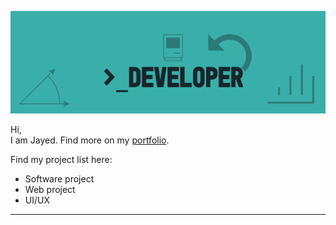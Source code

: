<a href ="https://github.com/JayedRafiProjects"><img src="https://github.com/JayedRafiProjects/JayedRafiProjects/blob/main/cover_github.png" alt="cover"></a>
<p align="justify">Hi,<br/>
  I am Jayed. Find more on my <a href="https://jayedrafi.com">portfolio</a>.</p>

<p>Find my project list here:
<br/>
<ul>
  <li> Software project </li>
  <li> Web project </li>
  <li> UI/UX </li>
</ul>
</p>
<hr>
